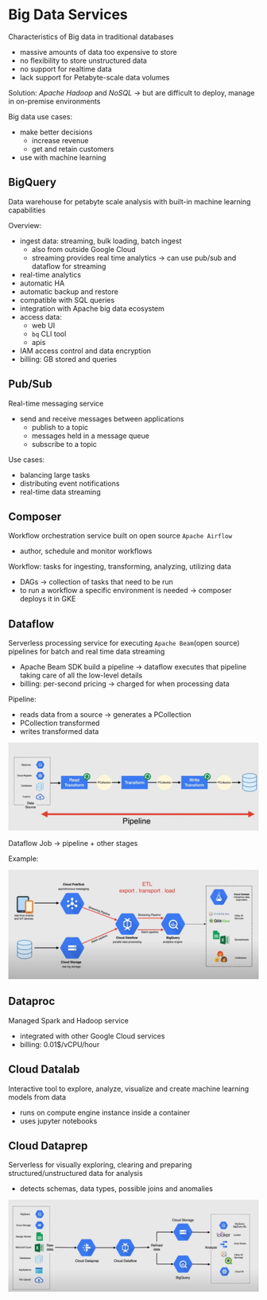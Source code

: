 # Big Data Services

Characteristics of Big data in traditional databases

- massive amounts of data too expensive to store 
- no flexibility to store unstructured data 
- no support for realtime data
- lack support for Petabyte-scale data volumes

Solution: *Apache Hadoop* and *NoSQL* -> but are difficult to deploy, manage in on-premise environments

Big data use cases:

- make better decisions
  - increase revenue
  - get and retain customers
- use with machine learning

## BigQuery

Data warehouse for petabyte scale analysis with built-in machine learning capabilities

Overview:

- ingest data: streaming, bulk loading, batch ingest
  - also from outside Google Cloud 
  - streaming provides real time analytics -> can use pub/sub and dataflow for streaming
- real-time analytics
- automatic HA
- automatic backup and restore
- compatible with SQL queries
- integration with Apache big data ecosystem
- access data:
  - web UI
  - `bq` CLI tool
  - apis
- IAM access control and data encryption
- billing: GB stored and queries

## Pub/Sub

Real-time messaging service

- send and receive messages between applications
  - publish to a topic
  - messages held in a message queue
  - subscribe to a topic

Use cases:

- balancing large tasks
- distributing event notifications
- real-time data streaming

## Composer

Workflow orchestration service built on open source `Apache Airflow`

- author, schedule and monitor workflows

Workflow: tasks for ingesting, transforming, analyzing, utilizing data

- DAGs -> collection of tasks that need to be run
- to run a workflow a specific environment is needed -> composer deploys it in GKE

## Dataflow

Serverless processing service for executing `Apache Beam`(open source) pipelines for batch and real time data streaming

- Apache Beam SDK build a pipeline -> dataflow executes that pipeline taking care of all the low-level details
- billing: per-second pricing -> charged for when processing data

Pipeline:

- reads data from a source -> generates a PCollection
- PCollection transformed
- writes transformed data

![Pipeline](ch12.1-big-data-services.dataflow-pipeline.png)

Dataflow Job -> pipeline + other stages

Example:

![Dataflow Job](ch12.1-big-data-services.dataflow-job.png)

## Dataproc

Managed Spark and Hadoop service

- integrated with other Google Cloud services
- billing: 0.01$/vCPU/hour

## Cloud Datalab

Interactive tool to explore, analyze, visualize and create machine learning models from data

- runs on compute engine instance inside a container
- uses jupyter notebooks

## Cloud Dataprep

Serverless for visually exploring, clearing and preparing structured/unstructured data for analysis

- detects schemas, data types, possible joins and anomalies

![Dataprep pipeline](ch12.1-big-data-services.dataprep-pipeline.png)
